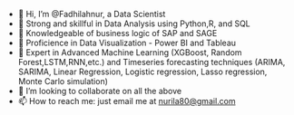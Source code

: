 - 👋 Hi, I’m @Fadhilahnur, a Data Scientist
- 👀 Strong and skillful in Data Analysis using Python,R, and SQL
- 🌱 Knowledgeable of business logic of  SAP and SAGE  
- 🌱 Proficience in Data Visualization - Power BI and Tableau
- 🌱 Expert in Advanced Machine Learning (XGBoost, Random Forest,LSTM,RNN,etc.) and Timeseries forecasting techniques (ARIMA, SARIMA, Linear Regression, 
     Logistic regression, Lasso regression, Monte Carlo simulation)
- 💞️ I’m looking to collaborate on all the above
- 📫 How to reach me: just email me at nurila80@gmail.com

<!---
Fadhilahnur/Fadhilahnur is a ✨ special ✨ repository because its `README.md` (this file) appears on your GitHub profile.
You can click the Preview link to take a look at your changes.
--->

